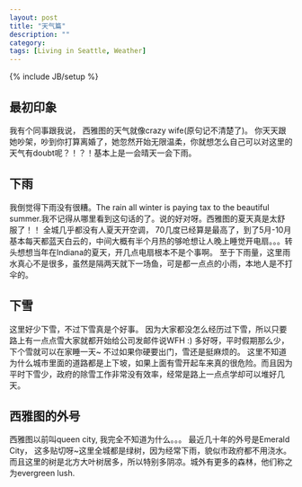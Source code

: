 ```yaml
---
layout: post
title: "天气篇"
description: ""
category: 
tags: [Living in Seattle, Weather]
---
```

{% include JB/setup %}

## 最初印象
我有个同事跟我说， 西雅图的天气就像crazy wife(原句记不清楚了)。 你天天跟她吵架，吵到你打算离婚了，她忽然开始无限温柔，你就想怎么自己可以对这里的天气有doubt呢？！？！基本上是一会晴天一会下雨。

## 下雨
我倒觉得下雨没有很糟。The rain all winter is paying tax to the beautiful summer.我不记得从哪里看到这句话的了。说的好对呀。西雅图的夏天真是太舒服了！！ 全城几乎都没有人夏天开空调， 70几度已经算是最高了，到了5月-10月基本每天都蓝天白云的，中间大概有半个月热的够呛想让人晚上睡觉开电扇。。。转头想想当年在Indiana的夏天，开几点电扇根本不是个事啊。
至于下雨量，这里雨水真心不是很多，虽然是隔两天就下一场鱼，可是都一点点的小雨，本地人是不打伞的。

## 下雪
这里好少下雪，不过下雪真是个好事。 因为大家都没怎么经历过下雪，所以只要路上有一点点雪大家就都开始给公司发邮件说WFH :) 
多好呀，平时假期那么少，下个雪就可以在家睡一天~
不过如果你硬要出门，雪还是挺麻烦的。 这里不知道为什么城市里面的道路都是上下坡，如果上面有雪开起车来真的很危险。而且因为平时下雪少，政府的除雪工作非常没有效率，经常是路上一点点学却可以堆好几天。

## 西雅图的外号
西雅图以前叫queen city, 我完全不知道为什么。。。 最近几十年的外号是Emerald City， 这多贴切呀~这里全城都是绿树，因为经常下雨，貌似市政府都不用浇水。而且这里的树是北方大叶树居多，所以特别多阴凉。城外有更多的森林，他们称之为evergreen lush.
